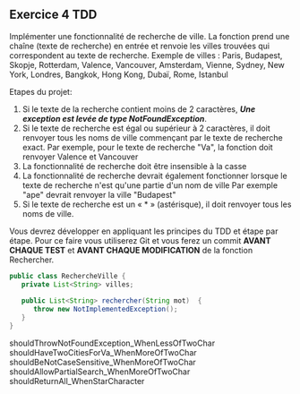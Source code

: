 ## Exercice 4 TDD

Implémenter une fonctionnalité de recherche de ville. La fonction prend une chaîne (texte de recherche) en entrée et renvoie les villes trouvées qui correspondent au texte de recherche.
Exemple de villes : Paris, Budapest, Skopje, Rotterdam, Valence, Vancouver, Amsterdam, Vienne, Sydney, New York, Londres, Bangkok, Hong Kong, Dubaï, Rome, Istanbul

Etapes du projet:
1. Si le texte de la recherche contient moins de 2 caractères, ***Une exception est levée de type NotFoundException***.
2. Si le texte de recherche est égal ou supérieur à 2 caractères, il doit renvoyer tous les noms de ville commençant par le texte de recherche exact.
   Par exemple, pour le texte de recherche "Va", la fonction doit renvoyer Valence et Vancouver 
3. La fonctionnalité de recherche doit être insensible à la casse
4. La fonctionnalité de recherche devrait également fonctionner lorsque le texte de recherche n'est qu'une partie d'un nom de ville
   Par exemple "ape" devrait renvoyer la ville "Budapest"
5. Si le texte de recherche est un « * » (astérisque), il doit renvoyer tous les noms de ville.

Vous devrez développer en appliquant les principes du TDD et étape par étape. 
Pour ce faire vous utiliserez Git et vous ferez un commit **AVANT CHAQUE TEST** et **AVANT CHAQUE MODIFICATION** de la fonction Rechercher.

``` java
public class RechercheVille {
   private List<String> villes;
   
   public List<String> rechercher(String mot)  {
      throw new NotImplementedException();
   }
}
```

shouldThrowNotFoundException_WhenLessOfTwoChar
shouldHaveTwoCitiesForVa_WhenMoreOfTwoChar
shouldBeNotCaseSensitive_WhenMoreOfTwoChar
shouldAllowPartialSearch_WhenMoreOfTwoChar
shouldReturnAll_WhenStarCharacter